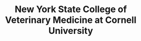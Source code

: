 ---
layout: repo
title: "New York State College of Veterinary Medicine at Cornell University"
id: 20466
permalink: repos/20466/
---